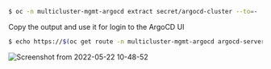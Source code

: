 ```bash
$ oc -n multicluster-mgmt-argocd extract secret/argocd-cluster --to=-
```
Copy the output and use it for login to the ArgoCD UI

```bash
$ echo https://$(oc get route -n multicluster-mgmt-argocd argocd-server -o json | jq -r '.spec.host')
```
![Screenshot from 2022-05-22 10-48-52](https://user-images.githubusercontent.com/60185557/169684787-f20db9fe-544d-442d-931c-7bdc6ba6c6d2.png)

